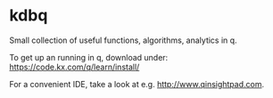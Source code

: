 # kdbq

Small collection of useful functions, algorithms, analytics in q.



To get up an running in q, download under: https://code.kx.com/q/learn/install/

For a convenient IDE, take a look at e.g. http://www.qinsightpad.com.
